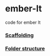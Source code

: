 # ember-lt
code for ember lt

### [Scaffolding](docs/scaffolding.md)

### [Folder structure](docs/structure.md)
